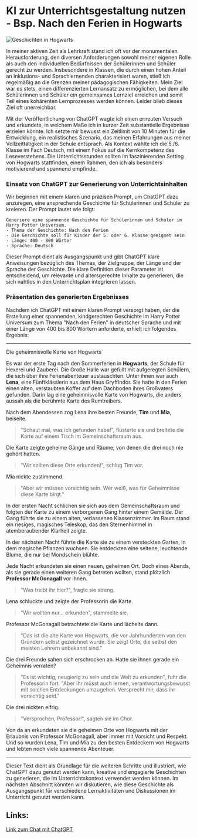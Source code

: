 # KI zur Unterrichtsgestaltung nutzen - Bsp. Nach den Ferien in Hogwarts

![Geschichten in Hogwarts](AI%20Beispiel%20Hogwarts.png)

In meiner aktiven Zeit als Lehrkraft stand ich oft vor der monumentalen Herausforderung, den diversen Anforderungen sowohl meiner eigenen Rolle als auch den individuellen Bedürfnissen der Schülerinnen und Schüler gerecht zu werden. Insbesondere in Klassen, die durch einen hohen Anteil an Inklusions- und Sprachlernenden charakterisiert waren, stieß ich regelmäßig an die Grenzen meiner pädagogischen Fähigkeiten. Mein Ziel war es stets, einen differenzierten Lernansatz zu ermöglichen, bei dem alle Schülerinnen und Schüler ein gemeinsames Lernziel erreichen und somit Teil eines kohärenten Lernprozesses werden können. Leider blieb dieses Ziel oft unerreichbar.

Mit der Veröffentlichung von ChatGPT wagte ich einen erneuten Versuch und erkundete, in welchem Maße ich in kurzer Zeit substantielle Ergebnisse erzielen könnte. Ich setzte mir bewusst ein Zeitlimit von 10 Minuten für die Entwicklung, ein realistisches Szenario, das meinen Erfahrungen aus meiner Vollzeittätigkeit in der Schule entsprach. Als Kontext wählte ich die 5./6. Klasse im Fach Deutsch, mit einem Fokus auf die Kernkompetenz des Leseverstehens. Die Unterrichtsstunden sollten im faszinierenden Setting von Hogwarts stattfinden, einem Rahmen, den ich als besonders motivierend und spannend empfinde.

### Einsatz von ChatGPT zur Generierung von Unterrichtsinhalten

Wir beginnen mit einem klaren und präzisen Prompt, um ChatGPT dazu anzuregen, eine ansprechende Geschichte für Schülerinnen und Schüler zu kreieren. Der Prompt lautet wie folgt:

```
Generiere eine spannende Geschichte für Schülerinnen und Schüler im Harry Potter Universum. 
- Thema der Geschichte: Nach den Ferien
- Die Geschichte soll für Kinder der 5. oder 6. Klasse geeignet sein
- Länge: 400 - 800 Wörter
- Sprache: Deutsch
```

Dieser Prompt dient als Ausgangspunkt und gibt ChatGPT klare Anweisungen bezüglich des Themas, der Zielgruppe, der Länge und der Sprache der Geschichte. Die klare Definition dieser Parameter ist entscheidend, um relevante und altersgerechte Inhalte zu generieren, die sich nahtlos in den Unterrichtsplan integrieren lassen.

### Präsentation des generierten Ergebnisses

Nachdem ich ChatGPT mit einem klaren Prompt versorgt haben, der die Erstellung einer spannenden, kindgerechten Geschichte im Harry Potter Universum zum Thema "Nach den Ferien" in deutscher Sprache und mit einer Länge von 400 bis 800 Wörtern anforderte, erhielt ich folgendes Ergebnis:

-----

Die geheimnisvolle Karte von Hogwarts

Es war der erste Tag nach den Sommerferien in **Hogwarts**, der Schule für Hexerei und Zauberei. Die Große Halle war gefüllt mit aufgeregten Schülern, die sich über ihre Ferienabenteuer austauschten. Unter ihnen war auch **Lena**, eine Fünftklässlerin aus dem Haus Gryffindor. Sie hatte in den Ferien einen alten, verstaubten Koffer auf dem Dachboden ihres Großvaters gefunden. Darin lag eine geheimnisvolle Karte von Hogwarts, die anders aussah als die berühmte Karte des Rumtreibers.

Nach dem Abendessen zog Lena ihre besten Freunde, **Tim** und **Mia**, beiseite. 
>"Schaut mal, was ich gefunden habe!", flüsterte sie und breitete die Karte auf einem Tisch im Gemeinschaftsraum aus. 

Die Karte zeigte geheime Gänge und Räume, von denen die drei noch nie gehört hatten.

>"Wir sollten diese Orte erkunden!", schlug Tim vor. 

Mia nickte zustimmend. 
>"Aber wir müssen vorsichtig sein. Wer weiß, was für Geheimnisse diese Karte birgt."

In der ersten Nacht schlichen sie sich aus dem Gemeinschaftsraum und folgten der Karte zu einem verborgenen Gang hinter einem Gemälde. Der Gang führte sie zu einem alten, verlassenen Klassenzimmer. Im Raum stand ein riesiges, magisches Teleskop, das den Sternenhimmel in atemberaubender Klarheit zeigte.

In der nächsten Nacht führte die Karte sie zu einem versteckten Garten, in dem magische Pflanzen wuchsen. Sie entdeckten eine seltene, leuchtende Blume, die nur bei Mondschein blühte.

Jede Nacht erkundeten sie einen neuen, geheimen Ort. Doch eines Abends, als sie gerade einen weiteren Gang betreten wollten, stand plötzlich **Professor McGonagall** vor ihnen. 
>"Was treibt ihr hier?", fragte sie streng.

Lena schluckte und zeigte der Professorin die Karte. 
>"Wir wollten nur... erkunden", stammelte sie.

Professor McGonagall betrachtete die Karte und lächelte dann. 
>"Das ist die alte Karte von Hogwarts, die vor Jahrhunderten von den Gründern selbst gezeichnet wurde. Sie zeigt Orte, die selbst den meisten Lehrern unbekannt sind."

Die drei Freunde sahen sich erschrocken an. Hatte sie ihnen gerade ein Geheimnis verraten?

>"Es ist wichtig, neugierig zu sein und die Welt zu erkunden", fuhr die Professorin fort. "Aber ihr müsst auch lernen, verantwortungsbewusst mit solchen Entdeckungen umzugehen. Versprecht mir, dass ihr vorsichtig seid."

Die drei nickten eifrig. 
>"Versprochen, Professor!", sagten sie im Chor.

Von da an erkundeten sie die geheimen Orte von Hogwarts mit der Erlaubnis von Professor McGonagall, aber immer mit Vorsicht und Respekt. Und so wurden Lena, Tim und Mia zu den besten Entdeckern von Hogwarts und lebten noch viele spannende Abenteuer.

-----

Dieser Text dient als Grundlage für die weiteren Schritte und illustriert, wie ChatGPT dazu genutzt werden kann, kreative und engagierte Geschichten zu generieren, die im Unterrichtskontext verwendet werden können. Im nächsten Abschnitt könnten wir diskutieren, wie diese Geschichte als Ausgangspunkt für verschiedene Lernaktivitäten und Diskussionen im Unterricht genutzt werden kann.




## Links: 
[Link zum Chat mit ChatGPT](https://chat.openai.com/share/7e6107f3-471d-4119-b814-a2c6a9c74ac5)





